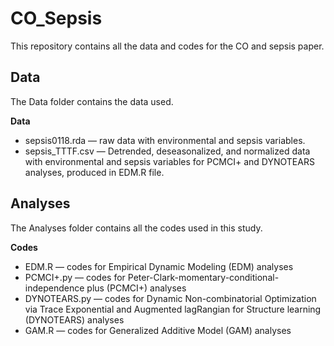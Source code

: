 # CO_Sepsis
This repository contains all the data and codes for the CO and sepsis paper.   
    
## Data   
  
The Data folder contains the data used.  
  
**Data**         
- sepsis0118.rda — raw data with environmental and sepsis variables.              
- sepsis_TTTF.csv — Detrended, deseasonalized, and normalized data with environmental and sepsis variables for PCMCI+ and DYNOTEARS analyses, produced in EDM.R file.          
       
## Analyses  
  
The Analyses folder contains all the codes used in this study.  
  
**Codes**        
- EDM.R — codes for Empirical Dynamic Modeling (EDM) analyses    
- PCMCI+.py — codes for Peter-Clark-momentary-conditional-independence plus (PCMCI+) analyses
- DYNOTEARS.py — codes for Dynamic Non-combinatorial Optimization via Trace Exponential and Augmented lagRangian for Structure learning (DYNOTEARS) analyses         
- GAM.R — codes for Generalized Additive Model (GAM) analyses  
  
